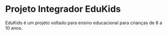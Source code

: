 # Projeto Integrador EduKids

EduKids é um projeto voltado para ensino educacional para crianças de 8 a 10 anos.
